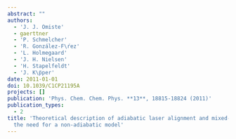 ```yaml
---
abstract: ""
authors:
  - 'J. J. Omiste'
  - gaerttner
  - 'P. Schmelcher'
  - 'R. González-F\ŕez'
  - 'L. Holmegaard'
  - 'J. H. Nielsen'
  - 'H. Stapelfeldt'
  - 'J. K\p̈per'
date: 2011-01-01
doi: 10.1039/C1CP21195A
projects: []
publication: 'Phys. Chem. Chem. Phys. **13**, 18815-18824 (2011)'
publication_types:
  - 2
title: 'Theoretical description of adiabatic laser alignment and mixed-field orientation:
  the need for a non-adiabatic model'
---
```

